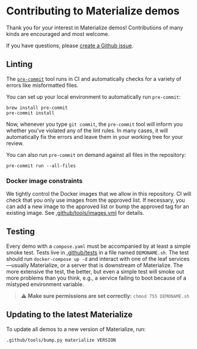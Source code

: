 # Contributing to Materialize demos

Thank you for your interest in Materialize demos! Contributions of many kinds
are encouraged and most welcome.

If you have questions, please [create a Github issue](https://github.com/MaterializeInc/demos/issues/new).

## Linting

The [`pre-commit`] tool runs in CI and automatically checks for a variety of
errors like misformatted files.

You can set up your local environment to automatically run `pre-commit`:

```shell
brew install pre-commit
pre-commit install
```

Now, whenever you type `git commit`, the `pre-commit` tool will inform you
whether you've violated any of the lint rules. In many cases, it will
automatically fix the errors and leave them in your working tree for your
review.

You can also run `pre-commit` on demand against all files in the repository:

```shell
pre-commit run --all-files
```

### Docker image constraints

We tightly control the Docker images that we allow in this repository. CI will
check that you only use images from the approved list. If necessary, you can add
a new image to the approved list or bump the approved tag for an existing image.
See [.github/tools/images.yml](.github/tools/images.yml) for details.

## Testing

Every demo with a `compose.yaml` must be accompanied by at least a simple smoke
test. Tests live in [.github/tests](./github/tests) in a file named
`DEMONAME.sh`. The test should run `docker-compose up -d` and interact with one
of the leaf services—usually Materialize, or a server that is downstream of
Materialize. The more extensive the test, the better, but even a simple test
will smoke out more problems than you think, e.g., a service failing to boot
because of a mistyped environment variable.

> :warning: **Make sure permissions are set correctly:** `chmod 755 DEMONAME.sh`

## Updating to the latest Materialize

To update all demos to a new version of Materialize, run:

```shell
.github/tools/bump.py materialize VERSION
```

[`pre-commit`]: https://pre-commit.com
